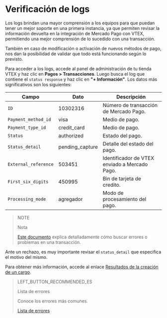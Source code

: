 # Verificación de logs

Los logs brindan una mayor comprensión a los equipos para que puedan tener un mejor soporte en una primera instancia, ya que permiten revisar la información devuelta en la integración de Mercado Pago con VTEX, permitiendo una mejor comprensión de lo sucedido con una transacción.

También en caso de modificación o activación de nuevos métodos de pago, nos dan la posibilidad de validar que todo está funcionando según lo previsto.

Para acceder a los logs, accede al panel de administración de tu tienda VTEX y haz clic en **Pagos > Transacciones**. Luego busca el log que contiene el `status response` y haz clic en **"+ Información"**. Los datos más significativos son los siguientes:

|Campo|Dato|Descripción|
|---|---|---|
|`ID`|10302316|Número de transacción de Mercado Pago.|
|`Payment_method_id`|visa|Medio de pago.|
|`Payment_type_id`|credit_card|Medio de pago.|
|`Status`|authorized|Estado del pago.|
|`Status_detail`|pending_capture|Detalle del estado del pago.|
|`External_reference`|503451|Identificador de VTEX enviado a Mercado Pago.|
|`First_six_digits`|450995|Bin de tarjeta de credito.|
|`Processing_mode`|agregador|Modo de procesamiento del pago.|

> NOTE
>
> Nota
>
> [Este documento](https://help.vtex.com/es/tutorial/checking-for-errors-or-problems-in-a-transaction--3QecZEdmzumGKe8WGmeI8a) explica detalladamente cómo buscar errores o problemas en una transacción.

Ante un rechazo, es muy importante revisar el `status_detail` que especifica el motivo del mismo.

Para obtener más información, accede al enlace [Resultados de la creación de un cargo](https://www.mercadopago[FAKER][URL][DOMAIN]/developers/es/guides/online-payments/checkout-api/handling-responses).

> LEFT_BUTTON_RECOMMENDED_ES
>
> Lista de errores
>
> Conoce los errores más comunes.
>
> [Lista de errores](https://www.mercadopago[FAKER][URL][DOMAIN]/developers/es/guides/plugins/unofficial/vtex/common-errors)